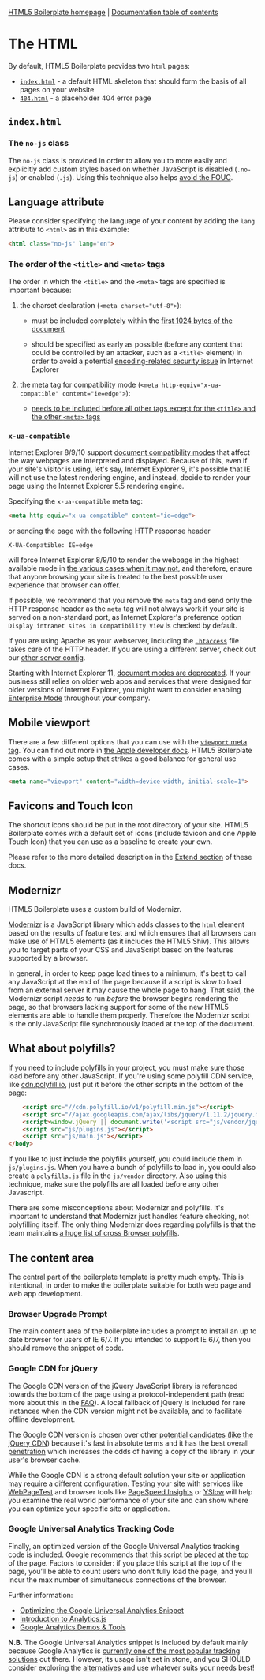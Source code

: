[HTML5 Boilerplate homepage](https://html5boilerplate.com) | [Documentation
table of contents](TOC.md)

# The HTML

By default, HTML5 Boilerplate provides two `html` pages:

* [`index.html`](#indexhtml) - a default HTML skeleton that should form the
  basis of all pages on your website
* [`404.html`](#404html) - a placeholder 404 error page


## `index.html`


### The `no-js` class

The `no-js` class is provided in order to allow you to more easily and
explicitly add custom styles based on whether JavaScript is disabled
(`.no-js`) or enabled (`.js`). Using this technique also helps [avoid the
FOUC](http://paulirish.com/2009/avoiding-the-fouc-v3/).


## Language attribute

Please consider specifying the language of your content by adding the `lang`
attribute to `<html>` as in this example:

```html
<html class="no-js" lang="en">
```

### The order of the `<title>` and `<meta>` tags

The order in which the `<title>` and the `<meta>` tags are specified is
important because:

1) the charset declaration (`<meta charset="utf-8">`):

   * must be included completely within the [first 1024 bytes of the
     document](https://www.whatwg.org/specs/web-apps/current-work/multipage/semantics.html#charset)

   * should be specified as early as possible (before any content that could
     be controlled by an attacker, such as a `<title>` element) in order to
     avoid a potential [encoding-related security
     issue](https://code.google.com/p/doctype-mirror/wiki/ArticleUtf7) in
     Internet Explorer

2) the meta tag for compatibility mode
   (`<meta http-equiv="x-ua-compatible" content="ie=edge">`):

   * [needs to be included before all other tags except for the `<title>` and
     the other `<meta>`
     tags](https://msdn.microsoft.com/en-us/library/cc288325.aspx)


### `x-ua-compatible`

Internet Explorer 8/9/10 support [document compatibility
modes](https://msdn.microsoft.com/en-us/library/cc288325.aspx) that affect the
way webpages are interpreted and displayed. Because of this, even if your site's
visitor is using, let's say, Internet Explorer 9, it's possible that IE will not
use the latest rendering engine, and instead, decide to render your page using
the Internet Explorer 5.5 rendering engine.

Specifying the `x-ua-compatible` meta tag:

```html
<meta http-equiv="x-ua-compatible" content="ie=edge">
```

or sending the page with the following HTTP response header

```
X-UA-Compatible: IE=edge
```

will force Internet Explorer 8/9/10 to render the webpage in the highest
available mode in [the various cases when it may
not](https://hsivonen.fi/doctype/#ie8), and therefore, ensure that anyone
browsing your site is treated to the best possible user experience that
browser can offer.

If possible, we recommend that you remove the `meta` tag and send only the
HTTP response header as the `meta` tag will not always work if your site is
served on a non-standard port, as Internet Explorer's preference option
`Display intranet sites in Compatibility View` is checked by default.

If you are using Apache as your webserver, including the
[`.htaccess`](https://github.com/h5bp/server-configs-apache) file takes care of
the HTTP header. If you are using a different server, check out our [other
server config](https://github.com/h5bp/server-configs).

Starting with Internet Explorer 11, [document modes are
deprecated](https://msdn.microsoft.com/en-us/library/ie/bg182625.aspx#docmode).
If your business still relies on older web apps and services that were
designed for older versions of Internet Explorer, you might want to consider
enabling [Enterprise Mode](http://blogs.msdn.com/b/ie/archive/2014/04/02/stay-up-to-date-with-enterprise-mode-for-internet-explorer-11.aspx) throughout your company.


## Mobile viewport

There are a few different options that you can use with the [`viewport` meta
tag](https://docs.google.com/present/view?id=dkx3qtm_22dxsrgcf4 "Viewport and
Media Queries - The Complete Idiot's Guide"). You can find out more in [the
Apple developer docs](https://developer.apple.com/library/safari/documentation/AppleApplications/Reference/SafariWebContent/UsingtheViewport/UsingtheViewport.html).
HTML5 Boilerplate comes with a simple setup that strikes a good balance for general use cases.

```html
<meta name="viewport" content="width=device-width, initial-scale=1">
```

## Favicons and Touch Icon

The shortcut icons should be put in the root directory of your site. HTML5
Boilerplate comes with a default set of icons (include favicon and one Apple
Touch Icon) that you can use as a baseline to create your own.

Please refer to the more detailed description in the [Extend section](extend.md)
of these docs.

## Modernizr

HTML5 Boilerplate uses a custom build of Modernizr.

[Modernizr](http://modernizr.com) is a JavaScript library which adds classes to
the `html` element based on the results of feature test and which ensures that
all browsers can make use of HTML5 elements (as it includes the HTML5 Shiv).
This allows you to target parts of your CSS and JavaScript based on the
features supported by a browser.

In general, in order to keep page load times to a minimum, it's best to call
any JavaScript at the end of the page because if a script is slow to load
from an external server it may cause the whole page to hang. That said, the
Modernizr script *needs* to run *before* the browser begins rendering the page,
so that browsers lacking support for some of the new HTML5 elements are able to
handle them properly. Therefore the Modernizr script is the only JavaScript
file synchronously loaded at the top of the document.

## What about polyfills?

If you need to include [polyfills](https://remysharp.com/2010/10/08/what-is-a-polyfill)
in your project, you must make sure those load before any other JavaScript. If you're
using some polyfill CDN service, like [cdn.polyfill.io](https://cdn.polyfill.io/),
just put it before the other scripts in the bottom of the page:

```html
    <script src="//cdn.polyfill.io/v1/polyfill.min.js"></script>
    <script src="//ajax.googleapis.com/ajax/libs/jquery/1.11.2/jquery.min.js"></script>
    <script>window.jQuery || document.write('<script src="js/vendor/jquery-1.11.2.min.js"><\/script>')</script>
    <script src="js/plugins.js"></script>
    <script src="js/main.js"></script>
</body>
```

If you like to just include the polyfills yourself, you could include them in
`js/plugins.js`. When you have a bunch of polyfills to load in, you could
also create a `polyfills.js` file in the `js/vendor` directory. Also using
this technique, make sure the polyfills are all loaded before any other
Javascript.

There are some misconceptions about Modernizr and polyfills. It's important
to understand that Modernizr just handles feature checking, not polyfilling
itself. The only thing Modernizr does regarding polyfills is that the team
maintains [a huge list of cross Browser polyfills](https://github.com/Modernizr/Modernizr/wiki/HTML5-Cross-Browser-Polyfills).

## The content area

The central part of the boilerplate template is pretty much empty. This is
intentional, in order to make the boilerplate suitable for both web page and
web app development.

### Browser Upgrade Prompt

The main content area of the boilerplate includes a prompt to install an up to
date browser for users of IE 6/7. If you intended to support IE 6/7, then you
should remove the snippet of code.

### Google CDN for jQuery

The Google CDN version of the jQuery JavaScript library is referenced towards
the bottom of the page using a protocol-independent path (read more about this
in the [FAQ](faq.md)). A local fallback of jQuery is included for rare instances
when the CDN version might not be available, and to facilitate offline
development.

The Google CDN version is chosen over other [potential candidates (like the
jQuery CDN](https://jquery.com/download/#using-jquery-with-a-cdn)) because
it's fast in absolute terms and it has the best overall
[penetration](http://httparchive.org/trends.php#perGlibs) which increases the
odds of having a copy of the library in your user's browser cache.

While the Google CDN is a strong default solution your site or application may
require a different configuration. Testing your site with services like
[WebPageTest](https://www.webpagetest.org/) and browser tools like
[PageSpeed Insights](https://developers.google.com/speed/pagespeed/insights/) or
[YSlow](https://developer.yahoo.com/yslow/) will help you examine the real
world performance of your site and can show where you can optimize your specific
site or application.


### Google Universal Analytics Tracking Code

Finally, an optimized version of the Google Universal Analytics tracking code is
included. Google recommends that this script be placed at the top of the page.
Factors to consider: if you place this script at the top of the page, you’ll
be able to count users who don’t fully load the page, and you’ll incur the max
number of simultaneous connections of the browser.

Further information:

* [Optimizing the Google Universal Analytics
  Snippet](https://mathiasbynens.be/notes/async-analytics-snippet#universal-analytics)
* [Introduction to
  Analytics.js](https://developers.google.com/analytics/devguides/collection/analyticsjs/)
* [Google Analytics Demos & Tools](https://ga-dev-tools.appspot.com/)

**N.B.** The Google Universal Analytics snippet is included by default mainly
because Google Analytics is [currently one of the most popular tracking
solutions](https://trends.builtwith.com/analytics/Google-Analytics) out there.
However, its usage isn't set in stone, and you SHOULD consider exploring the
[alternatives](https://en.wikipedia.org/wiki/List_of_web_analytics_software)
and use whatever suits your needs best!
